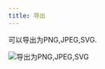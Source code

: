 ```yaml
---
title: 导出
---
```


可以导出为PNG,JPEG,SVG.

![导出为PNG,JPEG,SVG](/docs/themes/freedgo/export_draw.png "导出为PNG,JPEG,SVG")  
